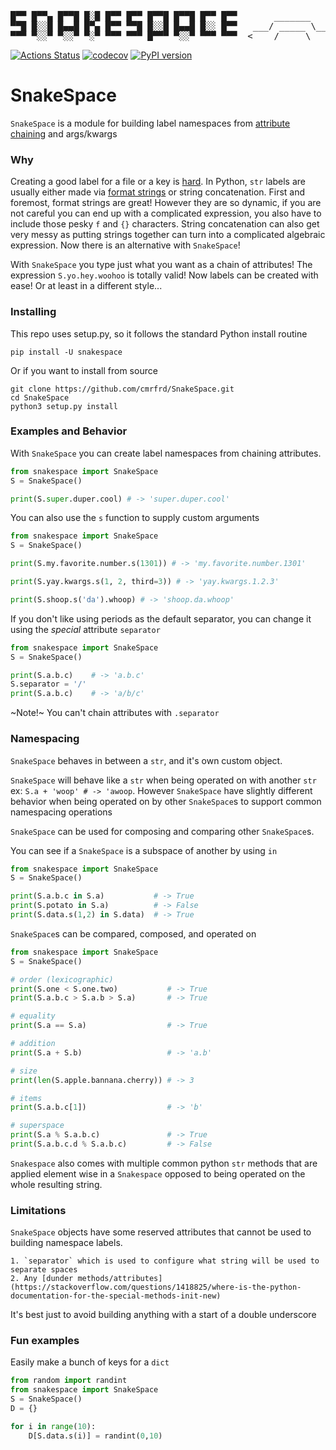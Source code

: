 <pre>
                                                              __
█▀▀ █▀▀▄ █▀▀█ █░█ █▀▀ █▀▀ █▀▀█ █▀▀█ █▀▀ █▀▀       _______    /*_>-<
▀▀█ █░░█ █▄▄█ █▀▄ █▀▀ ▀▀█ █░░█ █▄▄█ █░░ █▀▀   ___/ _____ \__/ /
▀▀▀ ▀░░▀ ▀░░▀ ▀░▀ ▀▀▀ ▀▀▀ █▀▀▀ ▀░░▀ ▀▀▀ ▀▀▀  <____/     \____/
</pre>

[![Actions Status](https://github.com/cmrfrd/SnakeSpace/workflows/pypi/badge.svg)](https://github.com/cmrfrd/SnakeSpace/actions) [![codecov](https://codecov.io/gh/cmrfrd/SnakeSpace/branch/master/graph/badge.svg)](https://codecov.io/gh/cmrfrd/SnakeSpace) [![PyPI version](https://badge.fury.io/py/snakespace.svg)](https://badge.fury.io/py/snakespace)

# SnakeSpace

`SnakeSpace` is a module for building label namespaces from [attribute chaining](https://en.wikipedia.org/wiki/Method_chaining) and args/kwargs

### Why

Creating a good label for a file or a key is [hard](https://xkcd.com/1459/). In Python, `str` labels are usually either made via [format strings](https://www.python.org/dev/peps/pep-0498/) or string concatenation. First and foremost, format strings are great! However they are so dynamic, if you are not careful you can end up with a complicated expression, you also have to include those pesky `f` and `{}` characters. String concatenation can also get very messy as putting strings together can turn into a complicated algebraic expression. Now there is an alternative with `SnakeSpace`!

With `SnakeSpace` you type just what you want as a chain of attributes! The expression `S.yo.hey.woohoo` is totally valid! Now labels can be created with ease! Or at least in a different style...

### Installing

This repo uses setup.py, so it follows the standard Python install routine

``` shell
pip install -U snakespace
```

Or if you want to install from source

``` shell
git clone https://github.com/cmrfrd/SnakeSpace.git
cd SnakeSpace
python3 setup.py install
```

### Examples and Behavior

With `SnakeSpace` you can create label namespaces from chaining attributes.

``` python
from snakespace import SnakeSpace
S = SnakeSpace()

print(S.super.duper.cool) # -> 'super.duper.cool'
```

You can also use the `s` function to supply custom arguments

``` python
from snakespace import SnakeSpace
S = SnakeSpace()

print(S.my.favorite.number.s(1301)) # -> 'my.favorite.number.1301'

print(S.yay.kwargs.s(1, 2, third=3)) # -> 'yay.kwargs.1.2.3'

print(S.shoop.s('da').whoop) # -> 'shoop.da.whoop'
```

If you don't like using periods as the default separator, you can change it using the *special* attribute `separator`

``` python
from snakespace import SnakeSpace
S = SnakeSpace()

print(S.a.b.c)    # -> 'a.b.c'
S.separator = '/'
print(S.a.b.c)    # -> 'a/b/c'
```

~Note!~ You can't chain attributes with `.separator`


### Namespacing

`SnakeSpace` behaves in between a `str`, and it's own custom object.

`SnakeSpace` will behave like a `str` when being operated on with another `str` ex: `S.a + 'woop' # -> 'awoop`. However `SnakeSpace` have slightly different behavior when being operated on by other `SnakeSpace`s to support common namespacing operations

`SnakeSpace` can be used for composing and comparing other `SnakeSpace`s.

You can see if a `SnakeSpace` is a subspace of another by using `in`

``` python
from snakespace import SnakeSpace
S = SnakeSpace()

print(S.a.b.c in S.a)           # -> True
print(S.potato in S.a)          # -> False
print(S.data.s(1,2) in S.data)  # -> True
```

`SnakeSpace`s can be compared, composed, and operated on

``` python
from snakespace import SnakeSpace
S = SnakeSpace()

# order (lexicographic)
print(S.one < S.one.two)           # -> True
print(S.a.b.c > S.a.b > S.a)       # -> True

# equality
print(S.a == S.a)                  # -> True

# addition
print(S.a + S.b)                   # -> 'a.b'

# size
print(len(S.apple.bannana.cherry)) # -> 3

# items
print(S.a.b.c[1])                  # -> 'b'

# superspace
print(S.a % S.a.b.c)               # -> True
print(S.a.b.c.d % S.a.b.c)         # -> False
```

`Snakespace` also comes with multiple common python `str` methods that are applied element wise in a `Snakespace` opposed to being operated on the whole resulting string.

### Limitations

`SnakeSpace` objects have some reserved attributes that cannot be used to building namespace labels.

    1. `separator` which is used to configure what string will be used to separate spaces
    2. Any [dunder methods/attributes](https://stackoverflow.com/questions/1418825/where-is-the-python-documentation-for-the-special-methods-init-new)

It's best just to avoid building anything with a start of a double underscore

### Fun examples

Easily make a bunch of keys for a `dict`

``` python
from random import randint
from snakespace import SnakeSpace
S = SnakeSpace()
D = {}

for i in range(10):
    D[S.data.s(i)] = randint(0,10)


```
